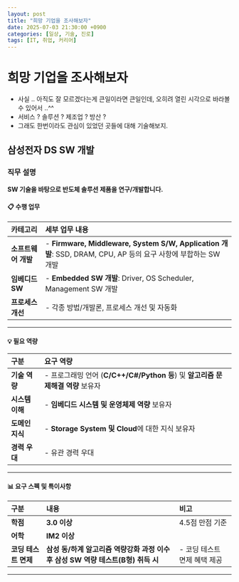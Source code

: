 ```yaml
---
layout: post
title: "희망 기업을 조사해보자"
date: 2025-07-03 21:30:00 +0900
categories: [일상, 기술, 진로]
tags: [IT, 취업, 커리어]
---
```


# 희망 기업을 조사해보자

- 사실 .. 아직도 잘 모르겠다는게 큰일이라면 큰일인데, 오히려 열린 시각으로 바라볼 수 있어서 ..^^
- 서비스 ? 솔루션 ? 제조업 ? 방산 ?
- 그래도 한번이라도 관심이 있었던 곳들에 대해 기술해보지.

## 삼성전자 DS SW 개발


### 직무 설명

**SW 기술을 바탕으로 반도체 솔루션 제품을 연구/개발합니다.**

#### 📋 수행 업무

| 카테고리 | 세부 업무 내용 |
|:---|:---|
| **소프트웨어 개발** | - **Firmware, Middleware, System S/W, Application 개발**: SSD, DRAM, CPU, AP 등의 요구 사항에 부합하는 SW 개발 |
| **임베디드 SW** | - **Embedded SW 개발**: Driver, OS Scheduler, Management SW 개발 |
| **프로세스 개선** | - 각종 방법/개발론, 프로세스 개선 및 자동화 |

---

#### 💡 필요 역량

| 구분 | 요구 역량 |
|:---|:---|
| **기술 역량** | - 프로그래밍 언어 (**C/C++/C#/Python 등**) 및 **알고리즘 문제해결 역량** 보유자 |
| **시스템 이해** | - **임베디드 시스템 및 운영체제 역량** 보유자 |
| **도메인 지식** | - **Storage System 및 Cloud**에 대한 지식 보유자 |
| **경력 우대** | - 유관 경력 우대 |

---

#### 📊 요구 스펙 및 특이사항

| 구분 | 내용 | 비고 |
|:---|:---|:---|
| **학점** | **3.0 이상** | 4.5점 만점 기준 |
| **어학** | **IM2 이상** | |
| **코딩 테스트 면제** | **삼성 동/하계 알고리즘 역량강화 과정 이수 후 삼성 SW 역량 테스트(B형) 취득 시** | - 코딩 테스트 면제 혜택 제공 |

---


### 